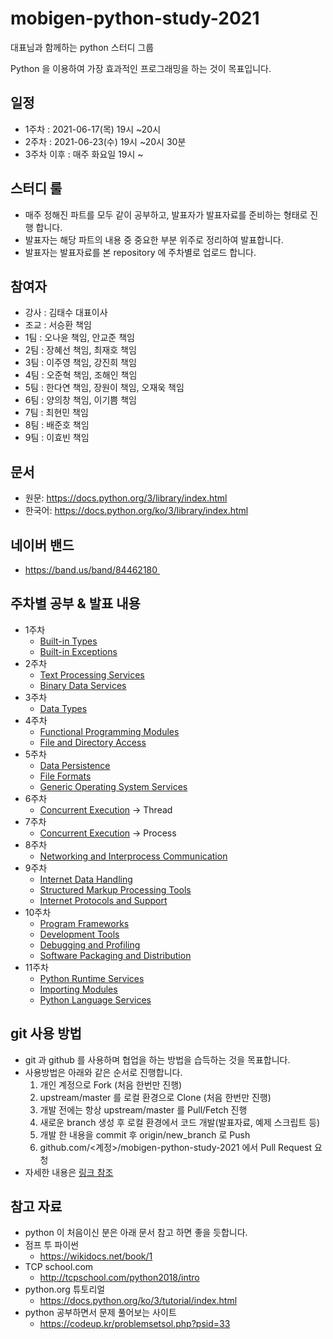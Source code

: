 # mobigen-python-study-2021

대표님과 함께하는 python 스터디 그룹

Python 을 이용하여 가장 효과적인 프로그래밍을 하는 것이 목표입니다.

## 일정

- 1주차 : 2021-06-17(목) 19시 ~20시
- 2주차 : 2021-06-23(수) 19시 ~20시 30분
- 3주차 이후 : 매주 화요일 19시 ~

## 스터디 룰

- 매주 정해진 파트를 모두 같이 공부하고, 발표자가 발표자료를 준비하는 형태로 진행 합니다.
- 발표자는 해당 파트의 내용 중 중요한 부분 위주로 정리하여 발표합니다.
- 발표자는 발표자료를 본 repository 에 주차별로 업로드 합니다.

## 참여자

- 강사 : 김태수 대표이사
- 조교 : 서승환 책임
- 1팀 : 오나윤 책임, 안교준 책임
- 2팀 : 장혜선 책임, 최재호 책임
- 3팀 : 이주영 책임, 강진희 책임
- 4팀 : 오준혁 책임, 조해인 책임
- 5팀 : 한다연 책임, 장원이 책임, 오재욱 책임
- 6팀 : 양의창 책임, 이기쁨 책임
- 7팀 : 최현민 책임
- 8팀 : 배준호 책임
- 9팀 : 이효빈 책임

## 문서

- 원문: https://docs.python.org/3/library/index.html
- 한국어: https://docs.python.org/ko/3/library/index.html

## 네이버 밴드

- https://band.us/band/84462180 

## 주차별 공부 & 발표 내용

- 1주차
  - [Built-in Types](https://docs.python.org/3/library/stdtypes.html)
  - [Built-in Exceptions](https://docs.python.org/3/library/exceptions.html)
- 2주차
  - [Text Processing Services](https://docs.python.org/3/library/text.html)
  - [Binary Data Services](https://docs.python.org/3/library/binary.html)
- 3주차
  - [Data Types](https://docs.python.org/3/library/datatypes.html)
- 4주차
  - [Functional Programming Modules](https://docs.python.org/3/library/functional.html)
  - [File and Directory Access](https://docs.python.org/3/library/filesys.html)
- 5주차
  - [Data Persistence](https://docs.python.org/3/library/persistence.html)
  - [File Formats](https://docs.python.org/3/library/fileformats.html)
  - [Generic Operating System Services](https://docs.python.org/3/library/allos.html)
- 6주차
  - [Concurrent Execution](https://docs.python.org/3/library/concurrency.html) -> Thread
- 7주차
  - [Concurrent Execution](https://docs.python.org/3/library/concurrency.html) -> Process
- 8주차
  - [Networking and Interprocess Communication](https://docs.python.org/3/library/ipc.html)
- 9주차
  - [Internet Data Handling](https://docs.python.org/3/library/netdata.html)
  - [Structured Markup Processing Tools](https://docs.python.org/3/library/markup.html)
  - [Internet Protocols and Support](https://docs.python.org/3/library/internet.html)
- 10주차
  - [Program Frameworks](https://docs.python.org/3/library/frameworks.html)
  - [Development Tools](https://docs.python.org/3/library/development.html)
  - [Debugging and Profiling](https://docs.python.org/3/library/debug.html)
  - [Software Packaging and Distribution](https://docs.python.org/3/library/distribution.html)
- 11주차
  - [Python Runtime Services](https://docs.python.org/3/library/python.html)
  - [Importing Modules](https://docs.python.org/3/library/modules.html)
  - [Python Language Services](https://docs.python.org/3/library/language.html)

## git 사용 방법

- git 과 github 를 사용하며 협업을 하는 방법을 습득하는 것을 목표합니다.
- 사용방법은 아래와 같은 순서로 진행합니다.
  1. 개인 계정으로 Fork (처음 한번만 진행)
  2. upstream/master 를 로컬 환경으로 Clone (처음 한번만 진행)
  3. 개발 전에는 항상 upstream/master 를 Pull/Fetch 진행
  4. 새로운 branch 생성 후 로컬 환경에서 코드 개발(발표자료, 예제 스크립트 등)
  5. 개발 한 내용을 commit 후 origin/new_branch 로 Push
  6. github.com/<계정>/mobigen-python-study-2021 에서 Pull Request 요청
- 자세한 내용은 [링크 참조](./documents/git-flow.md)

## 참고 자료

- python 이 처음이신 분은 아래 문서 참고 하면 좋을 듯합니다.
- 점프 투 파이썬
  - https://wikidocs.net/book/1
- TCP school.com
  - http://tcpschool.com/python2018/intro
- python.org 튜토리얼
  - https://docs.python.org/ko/3/tutorial/index.html
- python 공부하면서 문제 풀어보는 사이트
  - https://codeup.kr/problemsetsol.php?psid=33
